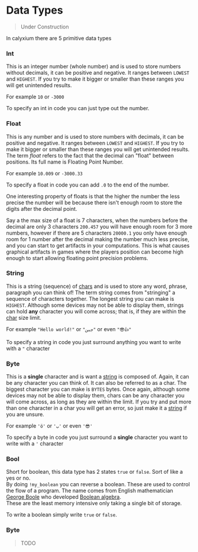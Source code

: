 # Data Types

> Under Construction

In calyxium there are 5 primitive data types

### Int

This is an integer number (whole number) and is used to store numbers without decimals, it can be positive and negative.
It ranges between `LOWEST` and `HIGHEST`. If you try to make it bigger or smaller than these ranges you will get unintended results.

For example `10` or `-3000`

To specify an int in code you can just type out the number.

### Float

This is any number and is used to store numbers with decimals, it can be positive and negative.
It ranges between `LOWEST` and `HIGHEST`. If you try to make it bigger or smaller than these ranges you will get unintended results.
The term _float_ refers to the fact that the decimal can "float" between positions. Its full name is Floating Point Number.

For example `10.009` or `-3000.33`

To specify a float in code you can add `.0` to the end of the number.

One interesting property of floats is that the higher the number the less precise the number will be because there isn't enough room to store the digits after the decimal point.

Say a the max size of a float is 7 characters, when the numbers before the decimal are only 3 characters `200.457` you will have enough room for 3 more numbers, however if there are 5 characters `20000.1` you only have enough room for 1 number after the decimal making the number much less precise, and you can start to get artifacts in your computations. This is what causes graphical artifacts in games where the players position can become high enough to start allowing floating point precision problems.

### String

This is a string (sequence) of [chars](#byte) and is used to store any word, phrase, paragraph you can think of!
The term string comes from "stringing" a sequence of characters together. The longest string you can make is `HIGHEST`.
Although some devices may not be able to display them, strings can hold **any** character you will come across; that is,
if they are within the [char](#byte) size limit.

For example `"Hello world!"` or `"جبن"` or even `"😎👍"`

To specify a string in code you just surround anything you want to write with a `"` character

### Byte

This is a **single** character and is want a [string](#string) is composed of. Again, it can be any character you can think of.
It can also be referred to as a char. The biggest character you can make is `BYTES` bytes. Once again, although some devices may
not be able to display them, chars can be any character you will come across, as long as they are within the limit.
If you try and put more than one character in a char you will get an error, so just make it a [string](#string) if you are unsure.

For example `'ö'` or `'ب'` or even `'😎'`

To specify a byte in code you just surround a **single** character you want to write with a `'` character

### Bool

Short for boolean, this data type has 2 states `true` or `false`. Sort of like a yes or no.\
By doing `!my_boolean` you can reverse a boolean. These are used to control the flow of a program.
The name comes from English mathematician [George Boole](https://en.wikipedia.org/wiki/George_Boole) who developed [Boolean algebra](https://en.wikipedia.org/wiki/Boolean_algebra).\
These are the least memory intensive only taking a single bit of storage.

To write a boolean simply write `true` or `false`.

### Byte

> TODO